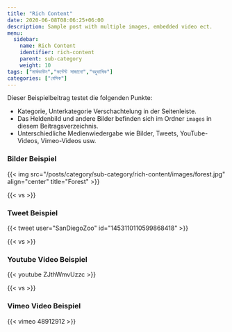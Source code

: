 ```yaml
---
title: "Rich Content"
date: 2020-06-08T08:06:25+06:00
description: Sample post with multiple images, embedded video ect.
menu:
  sidebar:
    name: Rich Content
    identifier: rich-content
    parent: sub-category
    weight: 10
tags: ["মার্কডাউন","কন্টেন্ট সাজানো","বহুভাষিক"]
categories: ["বেসিক"]
---
```


Dieser Beispielbeitrag testet die folgenden Punkte:

- Kategorie, Unterkategorie Verschachtelung in der Seitenleiste.
- Das Heldenbild und andere Bilder befinden sich im Ordner `images` in diesem Beitragsverzeichnis.
- Unterschiedliche Medienwiedergabe wie Bilder, Tweets, YouTube-Videos, Vimeo-Videos usw.

### Bilder Beispiel

{{< img src="/posts/category/sub-category/rich-content/images/forest.jpg" align="center" title="Forest" >}}

{{< vs >}}

### Tweet Beispiel

{{< tweet user="SanDiegoZoo" id="1453110110599868418" >}}

{{< vs >}}

### Youtube Video Beispiel

{{< youtube ZJthWmvUzzc >}}

{{< vs >}}

### Vimeo Video Beispiel

{{< vimeo 48912912 >}}
